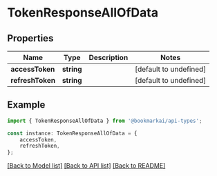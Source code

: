 # TokenResponseAllOfData


## Properties

Name | Type | Description | Notes
------------ | ------------- | ------------- | -------------
**accessToken** | **string** |  | [default to undefined]
**refreshToken** | **string** |  | [default to undefined]

## Example

```typescript
import { TokenResponseAllOfData } from '@bookmarkai/api-types';

const instance: TokenResponseAllOfData = {
    accessToken,
    refreshToken,
};
```

[[Back to Model list]](../README.md#documentation-for-models) [[Back to API list]](../README.md#documentation-for-api-endpoints) [[Back to README]](../README.md)
